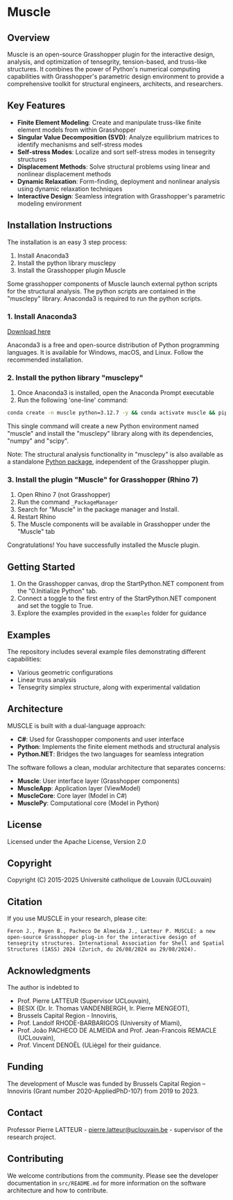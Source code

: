 # Muscle

## Overview
Muscle is an open-source Grasshopper plugin for the interactive design, analysis, and optimization of tensegrity, tension-based, and truss-like structures. It combines the power of Python's numerical computing capabilities with Grasshopper's parametric design environment to provide a comprehensive toolkit for structural engineers, architects, and researchers. 

## Key Features
- **Finite Element Modeling**: Create and manipulate truss-like finite element models from within Grasshopper
- **Singular Value Decomposition (SVD)**: Analyze equilibrium matrices to identify mechanisms and self-stress modes
- **Self-stress Modes**: Localize and sort self-stress modes in tensegrity structures
- **Displacement Methods**: Solve structural problems using linear and nonlinear displacement methods
- **Dynamic Relaxation**: Form-finding, deployment and nonlinear analysis using dynamic relaxation techniques
- **Interactive Design**: Seamless integration with Grasshopper's parametric modeling environment

## Installation Instructions
The installation is an easy 3 step process:
1. Install Anaconda3 
2. Install the python library musclepy
3. Install the Grasshopper plugin Muscle

Some grasshopper components of Muscle launch external python scripts for the structural analysis. The python scripts are contained in the "musclepy" library. Anaconda3 is required to run the python scripts.

### 1. Install Anaconda3
[Download here](https://www.anaconda.com/download)

Anaconda3 is a free and open-source distribution of Python programming languages. It is available for Windows, macOS, and Linux. Follow the recommended installation. 

### 2. Install the python library "musclepy"
1. Once Anaconda3 is installed, open the Anaconda Prompt executable
2. Run the following 'one-line' command:

```bash
conda create -n muscle python=3.12.7 -y && conda activate muscle && pip install musclepy
```

This single command will create a new Python environment named "muscle" and install the "musclepy" library along with its dependencies, "numpy" and "scipy".

Note: The structural analysis functionality in "musclepy" is also available as a standalone [Python package](https://pypi.org/project/musclepy/), independent of the Grasshopper plugin.

### 3. Install the plugin "Muscle" for Grasshopper (Rhino 7)
1. Open Rhino 7 (not Grasshopper) 
2. Run the command `_PackageManager`
3. Search for "Muscle" in the package manager and Install.
4. Restart Rhino
5. The Muscle components will be available in Grasshopper under the "Muscle" tab

Congratulations! You have successfully installed the Muscle plugin.

## Getting Started
1. On the Grasshopper canvas, drop the StartPython.NET component from the "0.Initialize Python" tab.
2. Connect a toggle to the first entry of the StartPython.NET component and set the toggle to True. 
3. Explore the examples provided in the `examples` folder for guidance

## Examples
The repository includes several example files demonstrating different capabilities:
- Various geometric configurations
- Linear truss analysis
- Tensegrity simplex structure, along with experimental validation

## Architecture
MUSCLE is built with a dual-language approach:
- **C#**: Used for Grasshopper components and user interface
- **Python**: Implements the finite element methods and structural analysis
- **Python.NET**: Bridges the two languages for seamless integration

The software follows a clean, modular architecture that separates concerns:
- **Muscle**: User interface layer (Grasshopper components)
- **MuscleApp**: Application layer (ViewModel)
- **MuscleCore**: Core layer (Model in C#)
- **MusclePy**: Computational core (Model in Python)

## License
Licensed under the Apache License, Version 2.0

## Copyright
Copyright (C) 2015-2025 Université catholique de Louvain (UCLouvain)

## Citation
If you use MUSCLE in your research, please cite:
```
Feron J., Payen B., Pacheco De Almeida J., Latteur P. MUSCLE: a new open-source Grasshopper plug-in for the interactive design of tensegrity structures. International Association for Shell and Spatial Structures (IASS) 2024 (Zurich, du 26/08/2024 au 29/08/2024).
```

## Acknowledgments
The author is indebted to 
- Prof. Pierre LATTEUR (Supervisor UCLouvain), 
- BESIX (Dr. Ir. Thomas VANDENBERGH, Ir. Pierre MENGEOT), 
- Brussels Capital Region - Innoviris,
- Prof. Landolf RHODE-BARBARIGOS (University of Miami), 
- Prof. João PACHECO DE ALMEIDA and Prof. Jean-Francois REMACLE (UCLouvain),
- Prof. Vincent DENOËL (ULiège)
for their guidance.

## Funding
The development of Muscle was funded by Brussels Capital Region – Innoviris (Grant number 2020-AppliedPhD-107) from 2019 to 2023.

## Contact
Professor Pierre LATTEUR - pierre.latteur@uclouvain.be - supervisor of the research project.

## Contributing
We welcome contributions from the community. Please see the developer documentation in `src/README.md` for more information on the software architecture and how to contribute.
